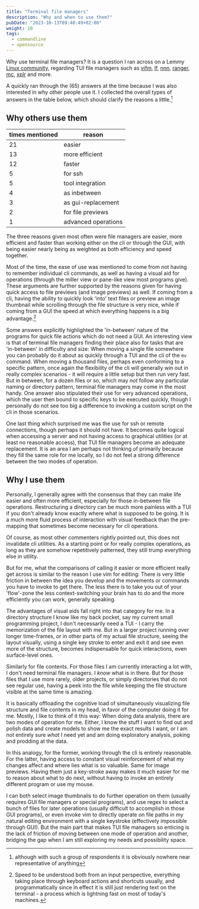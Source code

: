 ```yaml
---
title: "Terminal file managers"
description: "Why and when to use them?"
pubDate: "2023-10-13T09:40:49+02:00"
weight: 10
tags:
  - commandline
  - opensource
---
```


Why use terminal file managers?
It is a question I ran across on a Lemmy [Linux community](https://programming.dev/post/4260408),
regarding TUI file managers such as
[vifm](https://vifm.info/),
[lf](https://github.com/gokcehan/lf),
[nnn](https://github.com/jarun/nnn),
[ranger](https://ranger.github.io/),
[mc](http://midnight-commander.org/),
[xplr](https://xplr.dev)
and more.

A quickly ran through the (65) answers at the time because I was also interested in why other people use it.
I collected the overall types of answers in the table below, which should clarify the reasons a little.[^small-n]

[^small-n]: although with such a group of respondents it is obviously nowhere near representative of anything

## Why others use them

| times mentioned | reason              |
| ---             | ---                 |
| 21              | easier              |
| 13              | more efficient      |
| 12              | faster              |
| 5               | for ssh             |
| 5               | tool integration    |
| 4               | as inbetween        |
| 3               | as gui-replacement  |
| 2               | for file previews   |
| 1               | advanced operations |

The three reasons given most often were file managers are easier, more efficient and faster than working either on the cli or through the GUI,
with being easier nearly being as weighted as both efficiency and speed together.

Most of the time, the ease of use was mentioned to come from not having to remember individual cli commands,
as well as having a visual aid for operations (through the miller view or pane-like view most programs give).
These arguments are further supported by the reasons given for having quick access to file previews
(and image previews) as well.
If coming from a cli, having the ability to quickly look 'into' text files or preview an image thumbnail while scrolling through the file structure is very nice,
while if coming from a GUI the speed at which everything happens is a big advantage.[^speed]

[^speed]: Speed to be understood both from an input perspective, everything taking place through keyboard actions and shortcuts usually, and programmatically since in effect it is still just rendering text on the terminal - a process which is lightning fast on most of today's machines.

Some answers explicitly highlighted the 'in-between' nature of the programs for quick file actions which do not need a GUI.
An interesting view is that of terminal file managers finding their place also for tasks that are 'in-between' in difficulty and size:
When moving a single file somewhere you can probably do it about as quickly through a TUI and the cli of the `mv` command.
When moving a thousand files, perhaps even conforming to a specific pattern, once again the flexibility of the cli will generally win out in really complex scenarios - it will require a little setup but then run very fast.
But in between, for a dozen files or so, which may *not* follow any particular naming or directory pattern,
terminal file managers may come in the most handy.
One answer also stipulated their use for very advanced operations, which the user then bound to specific keys to be executed quickly,
though I personally do not see too big a difference to invoking a custom script on the cli in those scenarios.

One last thing which surprised me was the use for ssh or remote connections, though perhaps it should not have.
It becomes quite logical when accessing a server and not having access to graphical utilities (or at least no reasonable access),
that TUI file managers become an adequate replacement.
It is an area I am perhaps not thinking of primarily because they fill the same role for me locally,
so I do not feel a strong difference between the two modes of operation.

## Why I use them

Personally, I generally agree with the consensus that they can make life easier and often more efficient,
especially for those in-between file operations.
Restructuring a directory can be much more painless with a TUI if you don't already know exactly where what is supposed to be going.
It is a much more fluid process of interaction with visual feedback than the pre-mapping that sometimes become necessary for cli operations.

Of course, as most other commenters rightly pointed out, this does not invalidate cli utilities.
As a starting point or for really complex operations, as long as they are somehow repetitively patterned, they still trump everything else in utility.

But for me, what the comparisons of calling it easier or more efficient really get across is similar to the reason I use vim for editing:
There is very little friction in between the idea you develop and the movements or commands you have to invoke to get there.
The less there is to take you out of your 'flow'-zone the less context-switching your brain has to do and the more efficiently you can work,
generally speaking.

The advantages of visual aids fall right into that category for me.
In a directory structure I know like my back pocket, say my current small programming project, I don't necessarily need a TUI -
I carry the memorization of the file layout with me.
But in a larger project running over longer time-frames, or in other parts of my actual file structure,
seeing the layout visually, using a single key stroke to enter and exit it and see even more of the structure,
becomes indispensable for quick interactions, even surface-level ones.

Similarly for file contents.
For those files I am currently interacting a lot with,
I don't need terminal file managers.
I *know* what is in there.
But for those files that I use more rarely,
older projects,
or simply directories that do not see regular use,
having a peek into the file while keeping the file structure visible at the same time is amazing.

It is basically offloading the cognitive load of simultaneously visualizing file structure and file contents in my head,
in favor of the computer doing it for me.
Mostly, I like to think of it this way:
When doing data analysis, there are two modes of operation for me.
Either, I know the stuff I want to find out and polish data and create models to show me the exact results I want,
or I am not entirely sure *what* I need yet and am doing exploratory analysis, poking and prodding at the data.

In this analogy, for the former, working through the cli is entirely reasonable.
For the latter, having access to constant visual reinforcement of what my changes affect and where lies what is so valuable.
Same for image previews.
Having them just a key-stroke away makes it much easier for me to reason about what to do next,
without having to invoke an entirely different program or use my mouse.

I can both select image thumbnails to do further operation on them (usually requires GUI file managers or special programs),
and use regex to select a bunch of files for later operations (usually difficult to accomplish in those GUI programs),
or even invoke vim to directly operate on file paths in my natural editing environment with a single keystroke (effectively impossible through GUI).
But the main part that makes TUI file managers so enticing is the lack of friction of moving between one mode of operation and another,
bridging the gap when I am still exploring my needs and possibility space.
